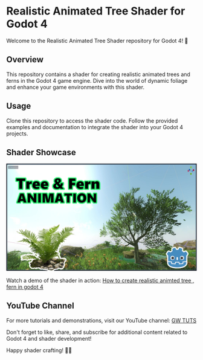 # Realistic Animated Tree Shader for Godot 4

Welcome to the Realistic Animated Tree Shader repository for Godot 4! 🌳

## Overview

This repository contains a shader for creating realistic animated trees and ferns in the Godot 4 game engine. Dive into the world of dynamic foliage and enhance your game environments with this shader.

## Usage

Clone this repository to access the shader code. Follow the provided examples and documentation to integrate the shader into your Godot 4 projects.

## Shader Showcase

![Animated Tree Shader](https://github.com/Lakshman-YT/Sway-tree-Godot-4/blob/main/Youtube%20video.jpg)

Watch a demo of the shader in action: [How to create realistic animted tree , fern in godot 4](https://youtu.be/qVsuAJKek1U)

## YouTube Channel

For more tutorials and demonstrations, visit our YouTube channel: [GW TUTS](https://www.youtube.com/@gwtuts4061)

Don't forget to like, share, and subscribe for additional content related to Godot 4 and shader development!


Happy shader crafting! 🌿✨
